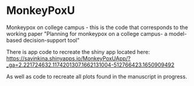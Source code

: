 # MonkeyPoxU
Monkeypox on college campus - this is the code that corresponds to the working
paper "Planning for monkeypox on a college campus- a model-based decision-support tool"

There is app code to recreate the shiny app located here: https://savinkina.shinyapps.io/MonkeyPoxUApp/?_ga=2.221724632.1174201307.1662131004-512766423.1650909492

As well as code to recreate all plots found in the manuscript in progress.